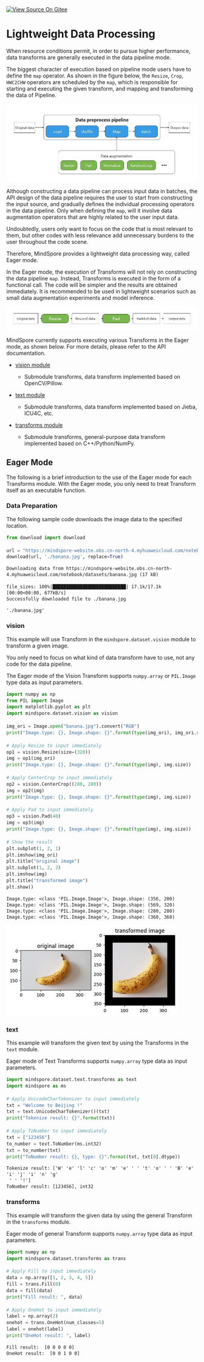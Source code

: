 [![View Source On Gitee](https://mindspore-website.obs.cn-north-4.myhuaweicloud.com/website-images/r2.1/resource/_static/logo_source_en.svg)](https://gitee.com/mindspore/docs/blob/r2.1/tutorials/source_en/advanced/dataset/eager.md)

# Lightweight Data Processing

When resource conditions permit, in order to pursue higher performance, data transforms are generally executed in the data pipeline mode.

The biggest character of execution based on pipeline mode users have to define the `map` operator. As shown in the figure below, the `Resize`, `Crop`, `HWC2CHW` operators are scheduled by the `map`, which is responsible for starting and executing the given transform, and mapping and transforming the data of Pipeline.

![pipelinemode1](./images/pipeline_mode_en.jpeg)

Although constructing a data pipeline can process input data in batches, the API design of the data pipeline requires the user to start from constructing the input source, and gradually defines the individual processing operators in the data pipeline. Only when defining the `map`, will it involve data augmentation operators that are highly related to the user input data.

Undoubtedly, users only want to focus on the code that is most relevant to them, but other codes with less relevance add unnecessary burdens to the user throughout the code scene.

Therefore, MindSpore provides a lightweight data processing way, called Eager mode.

In the Eager mode, the execution of Transforms will not rely on constructing the data pipeline `map`. Instead, Transforms is executed in the form of a functional call. The code will be simpler and the results are obtained immediately. It is recommended to be used in lightweight scenarios such as small data augmentation experiments and model inference.

![eagermode1](./images/eager_mode_en.jpeg)

MindSpore currently supports executing various Transforms in the Eager mode, as shown below. For more details, please refer to the API documentation.

- [vision module](https://mindspore.cn/docs/en/r2.1/api_python/mindspore.dataset.transforms.html#module-mindspore.dataset.vision)

    - Submodule transforms, data transform implemented based on OpenCV/Pillow.

- [text module](https://mindspore.cn/docs/en/r2.1/api_python/mindspore.dataset.transforms.html#module-mindspore.dataset.text)

    - Submodule transforms, data transform implemented based on Jieba, ICU4C, etc.

- [transforms module](https://www.mindspore.cn/docs/en/r2.1/api_python/mindspore.dataset.transforms.html)

    - Submodule transforms, general-purpose data transform implemented based on C++/Python/NumPy.

## Eager Mode

The following is a brief introduction to the use of the Eager mode for each Transforms module. With the Eager mode, you only need to treat Transform itself as an executable function.

### Data Preparation

The following sample code downloads the image data to the specified location.

```python
from download import download

url = "https://mindspore-website.obs.cn-north-4.myhuaweicloud.com/notebook/datasets/banana.jpg"
download(url, './banana.jpg', replace=True)
```

```text
Downloading data from https://mindspore-website.obs.cn-north-4.myhuaweicloud.com/notebook/datasets/banana.jpg (17 kB)

file_sizes: 100%|███████████████████████████| 17.1k/17.1k [00:00<00:00, 677kB/s]
Successfully downloaded file to ./banana.jpg
```

```text
'./banana.jpg'
```

### vision

This example will use Transform in the `mindspore.dataset.vision` module to transform a given image.

You only need to focus on what kind of data transform have to use, not any code for the data pipeline.

The Eager mode of the Vision Transform supports `numpy.array` or `PIL.Image` type data as input parameters.

```python
import numpy as np
from PIL import Image
import matplotlib.pyplot as plt
import mindspore.dataset.vision as vision

img_ori = Image.open("banana.jpg").convert("RGB")
print("Image.type: {}, Image.shape: {}".format(type(img_ori), img_ori.size))

# Apply Resize to input immediately
op1 = vision.Resize(size=(320))
img = op1(img_ori)
print("Image.type: {}, Image.shape: {}".format(type(img), img.size))

# Apply CenterCrop to input immediately
op2 = vision.CenterCrop((280, 280))
img = op2(img)
print("Image.type: {}, Image.shape: {}".format(type(img), img.size))

# Apply Pad to input immediately
op3 = vision.Pad(40)
img = op3(img)
print("Image.type: {}, Image.shape: {}".format(type(img), img.size))

# Show the result
plt.subplot(1, 2, 1)
plt.imshow(img_ori)
plt.title("original image")
plt.subplot(1, 2, 2)
plt.imshow(img)
plt.title("transformed image")
plt.show()
```

```text
Image.type: <class 'PIL.Image.Image'>, Image.shape: (356, 200)
Image.type: <class 'PIL.Image.Image'>, Image.shape: (569, 320)
Image.type: <class 'PIL.Image.Image'>, Image.shape: (280, 280)
Image.type: <class 'PIL.Image.Image'>, Image.shape: (360, 360)
```

![eager_mode](./images/eager_mode.png)

### text

This example will transform the given text by using the Transforms in the `text` module.

Eager mode of Text Transforms supports `numpy.array` type data as input parameters.

```python
import mindspore.dataset.text.transforms as text
import mindspore as ms

# Apply UnicodeCharTokenizer to input immediately
txt = "Welcome to Beijing !"
txt = text.UnicodeCharTokenizer()(txt)
print("Tokenize result: {}".format(txt))

# Apply ToNumber to input immediately
txt = ["123456"]
to_number = text.ToNumber(ms.int32)
txt = to_number(txt)
print("ToNumber result: {}, type: {}".format(txt, txt[0].dtype))
```

```text
Tokenize result: ['W' 'e' 'l' 'c' 'o' 'm' 'e' ' ' 't' 'o' ' ' 'B' 'e' 'i' 'j' 'i' 'n' 'g'
 ' ' '!']
ToNumber result: [123456], int32
```

### transforms

This example will transform the given data by using the general Transform in the `transforms` module.

Eager mode of general Transform supports `numpy.array` type data as input parameters.

```python
import numpy as np
import mindspore.dataset.transforms as trans

# Apply Fill to input immediately
data = np.array([1, 2, 3, 4, 5])
fill = trans.Fill(0)
data = fill(data)
print("Fill result: ", data)

# Apply OneHot to input immediately
label = np.array(2)
onehot = trans.OneHot(num_classes=5)
label = onehot(label)
print("OneHot result: ", label)
```

```text
Fill result:  [0 0 0 0 0]
OneHot result:  [0 0 1 0 0]
```
